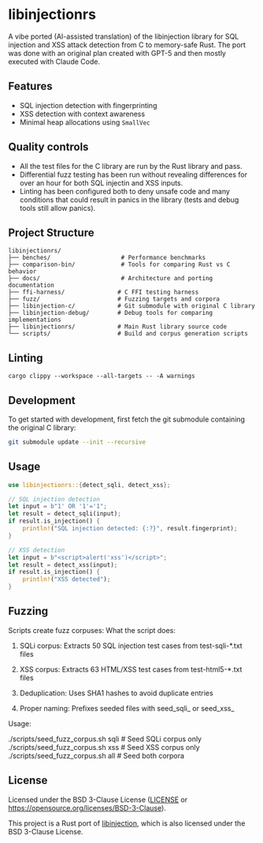 # libinjectionrs

A vibe ported (AI-assisted translation) of the libinjection library for SQL injection and XSS attack detection from C to memory-safe Rust. The port was done with an original plan created with GPT-5 and then mostly executed with Claude Code.

## Features
- SQL injection detection with fingerprinting
- XSS detection with context awareness
- Minimal heap allocations using `SmallVec`

## Quality controls
- All the test files for the C library are run by the Rust library and pass.
- Differential fuzz testing has been run without revealing differences for over an hour for both SQL injectin and XSS inputs.
- Linting has been configured both to deny unsafe code and many conditions that could result in panics in the library (tests and debug tools still allow panics).

## Project Structure
```
libinjectionrs/
├── benches/                    # Performance benchmarks
├── comparison-bin/             # Tools for comparing Rust vs C behavior
├── docs/                       # Architecture and porting documentation
├── ffi-harness/               # C FFI testing harness
├── fuzz/                      # Fuzzing targets and corpora
├── libinjection-c/            # Git submodule with original C library
├── libinjection-debug/        # Debug tools for comparing implementations
├── libinjectionrs/            # Main Rust library source code
└── scripts/                   # Build and corpus generation scripts
```

## Linting
```cargo clippy --workspace --all-targets -- -A warnings```

## Development

To get started with development, first fetch the git submodule containing the original C library:

```bash
git submodule update --init --recursive
```

## Usage

```rust
use libinjectionrs::{detect_sqli, detect_xss};

// SQL injection detection
let input = b"1' OR '1'='1";
let result = detect_sqli(input);
if result.is_injection() {
    println!("SQL injection detected: {:?}", result.fingerprint);
}

// XSS detection
let input = b"<script>alert('xss')</script>";
let result = detect_xss(input);
if result.is_injection() {
    println!("XSS detected");
}
```

## Fuzzing
Scripts create fuzz corpuses:
  What the script does:

  1. SQLi corpus: Extracts 50 SQL injection test cases from test-sqli-*.txt
  files
  2. XSS corpus: Extracts 63 HTML/XSS test cases from test-html5-*.txt files

  3. Deduplication: Uses SHA1 hashes to avoid duplicate entries
  4. Proper naming: Prefixes seeded files with seed_sqli_ or seed_xss_

  Usage:

  ./scripts/seed_fuzz_corpus.sh sqli    # Seed SQLi corpus only
  ./scripts/seed_fuzz_corpus.sh xss     # Seed XSS corpus only  
  ./scripts/seed_fuzz_corpus.sh all     # Seed both corpora

## License

Licensed under the BSD 3-Clause License ([LICENSE](LICENSE) or https://opensource.org/licenses/BSD-3-Clause).

This project is a Rust port of [libinjection](https://github.com/client9/libinjection), which is also licensed under the BSD 3-Clause License.